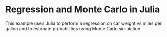 # Regression and Monte Carlo in Julia
This example uses Julia to perform a regression on car weight vs miles per gallon and to estimate probabilities using Monte Carlo simulation.